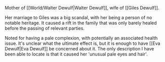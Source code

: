 Mother of [[World/Walter Dewulf|Walter Dewulf]], wife of [[Giles Dewulf]]. 

Her marriage to Giles was a big scandal, with her being a person of no notable heritage. It caused a rift in the family that was only barely healed before the passing of relevant parties. 

Noted for having a pale complexion, with potentially an associated health issue. It's unclear what the ultimate effect is, but it is enough to have [[Eva Dewulf|Eva Dewulf]] be concerned about it. The only description I have been able to locate is that it caused her 'unusual pale eyes and hair'. 